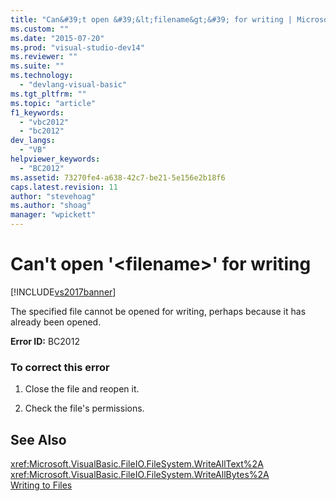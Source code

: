 ```yaml
---
title: "Can&#39;t open &#39;&lt;filename&gt;&#39; for writing | Microsoft Docs"
ms.custom: ""
ms.date: "2015-07-20"
ms.prod: "visual-studio-dev14"
ms.reviewer: ""
ms.suite: ""
ms.technology: 
  - "devlang-visual-basic"
ms.tgt_pltfrm: ""
ms.topic: "article"
f1_keywords: 
  - "vbc2012"
  - "bc2012"
dev_langs: 
  - "VB"
helpviewer_keywords: 
  - "BC2012"
ms.assetid: 73270fe4-a638-42c7-be21-5e156e2b18f6
caps.latest.revision: 11
author: "stevehoag"
ms.author: "shoag"
manager: "wpickett"
---
```

# Can&#39;t open &#39;&lt;filename&gt;&#39; for writing
[!INCLUDE[vs2017banner](../../../visual-basic/includes/vs2017banner.md)]

The specified file cannot be opened for writing, perhaps because it has already been opened.  
  
 **Error ID:** BC2012  
  
### To correct this error  
  
1.  Close the file and reopen it.  
  
2.  Check the file's permissions.  
  
## See Also  
 <xref:Microsoft.VisualBasic.FileIO.FileSystem.WriteAllText%2A>   
 <xref:Microsoft.VisualBasic.FileIO.FileSystem.WriteAllBytes%2A>   
 [Writing to Files](../../../visual-basic/developing-apps/programming/drives-directories-files/writing-to-files.md)